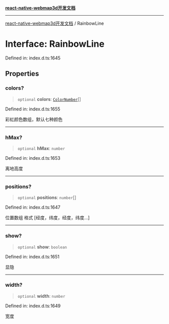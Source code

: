 [**react-native-webmap3d开发文档**](../README.md)

***

[react-native-webmap3d开发文档](../globals.md) / RainbowLine

# Interface: RainbowLine

Defined in: index.d.ts:1645

## Properties

### colors?

> `optional` **colors**: [`ColorNumber`](../type-aliases/ColorNumber.md)[]

Defined in: index.d.ts:1655

彩虹颜色数组，默认七种颜色

***

### hMax?

> `optional` **hMax**: `number`

Defined in: index.d.ts:1653

离地高度

***

### positions?

> `optional` **positions**: `number`[]

Defined in: index.d.ts:1647

位置数组 格式 [经度，纬度，经度，纬度...]

***

### show?

> `optional` **show**: `boolean`

Defined in: index.d.ts:1651

显隐

***

### width?

> `optional` **width**: `number`

Defined in: index.d.ts:1649

宽度

